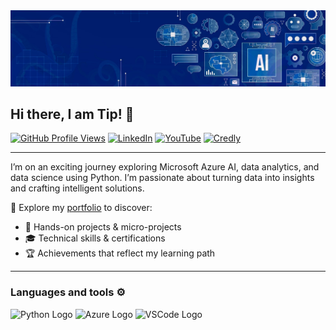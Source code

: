 <img src="https://github.com/tipros/tipros/blob/main/ai-banner.jpg" alt="banner"/>

## Hi there, I am Tip! 👋

[![GitHub Profile Views](https://komarev.com/ghpvc/?username=tipros&label=PROFILE+VIEWS&style=for-the-badge&color=blueviolet)](https://github.com/tipros)
[![LinkedIn](https://img.shields.io/badge/linkedin-%230077B5.svg?style=for-the-badge&logo=linkedin&logoColor=white)](https://www.linkedin.com/in/tip-ros/)
[![YouTube](https://img.shields.io/badge/microsoft-%23FF0000.svg?style=for-the-badge&logo=linkedin&logoColor=white)](https://learn.microsoft.com/en-us/users/tipros-8388/) 
[![Credly](https://img.shields.io/badge/credly-%231DA1F2.svg?style=for-the-badge&logo=linkedin&logoColor=white)](https://www.credly.com/users/tip-ros.9cb6993d/badges#credly)

---

I’m on an exciting journey exploring Microsoft Azure AI, data analytics, and data science using Python. I’m passionate about turning data into insights and crafting intelligent solutions.

📂 Explore my <a href="https://github.com/tipros/Portfolio">portfolio</a> to discover:
- 🧠 Hands-on projects & micro-projects
- 🎓 Technical skills & certifications
- 🏆 Achievements that reflect my learning path

---

### Languages and tools ⚙️
<!-- For more icons please follow  https://github.com/MikeCodesDotNET/ColoredBadges -->
<p>
<img src="https://cdn.worldvectorlogo.com/logos/python-5.svg" alt="Python Logo" width="50" height="50"/> 
<img src="https://cdn.worldvectorlogo.com/logos/azure-1.svg" alt="Azure Logo" width="50" height="50"/>
<img src="https://cdn.worldvectorlogo.com/logos/visual-studio-code-1.svg" alt="VSCode Logo" width="50" height="50"/>
</p>

<!--
**tipros/tipros** is a ✨ _special_ ✨ repository because its `README.md` (this file) appears on your GitHub profile.

Here are some ideas to get you started:

- 🔭 I’m currently working on ...
- 🌱 I’m currently learning ...
- 👯 I’m looking to collaborate on ...
- 🤔 I’m looking for help with ...
- 💬 Ask me about ...
- 📫 How to reach me: ...
- 😄 Pronouns: ...
- ⚡ Fun fact: ...
-->
